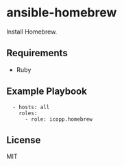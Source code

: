 # ansible-homebrew

Install Homebrew.

## Requirements

* Ruby

## Example Playbook

```
  - hosts: all
    roles:
      - role: icopp.homebrew
```

## License

MIT
